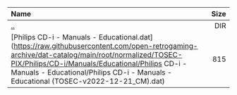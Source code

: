 |Name|Size|
|:---|---:|
|[..](../index.html)|DIR|
|[Philips CD-i - Manuals - Educational.dat](https://raw.githubusercontent.com/open-retrogaming-archive/dat-catalog/main/root/normalized/TOSEC-PIX/Philips/CD-i/Manuals/Educational/Philips CD-i - Manuals - Educational/Philips CD-i - Manuals - Educational (TOSEC-v2022-12-21_CM).dat)|815|
